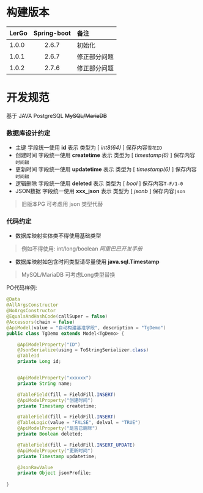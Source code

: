 # 构建版本
| LerGo | Spring-boot | 备注     |
|:------|:-----------:|:-------|
| 1.0.0 |    2.6.7    | 初始化    |
| 1.0.1 |    2.6.7    | 修正部分问题 |
| 1.0.2 |    2.7.6    | 修正部分问题 |

# 开发规范
基于 JAVA PostgreSQL ~~MySQL/MariaDB~~

### 数据库设计约定
* 主键 字段统一使用 **id** 表示 类型为 [ *int8(64)* ] 保存内容`雪花ID`
* 创建时间 字段统一使用 **createtime** 表示 类型为 [ *timestamp(6)* ] 保存内容`时间辍`
* 更新时间 字段统一使用 **updatetime** 表示 类型为 [ *timestamp(6)* ] 保存内容`时间辍`
* 逻辑删除 字段统一使用 **deleted** 表示 类型为 [ *bool* ] 保存内容`T-F/1-0`
* JSON数据 字段统一使用 **xxx_json** 表示 类型为 [ *jsonb* ] 保存内容`json`
> 旧版本PG 可考虑用 json 类型代替

### 代码约定
* 数据库映射实体类不得使用基础类型 
> 例如不得使用: int/long/boolean *阿里巴巴开发手册*
* 数据库映射如包含时间类型请尽量使用 **java.sql.Timestamp**
> MySQL/MariaDB 可考虑Long类型替换

PO代码样例:
```java
@Data
@AllArgsConstructor
@NoArgsConstructor
@EqualsAndHashCode(callSuper = false)
@Accessors(chain = false)
@ApiModel(value = "自动构建基准字段", description = "TgDemo")
public class TgDemo extends Model<TgDemo> {

    @ApiModelProperty("ID")
    @JsonSerialize(using = ToStringSerializer.class)
    @TableId
    private Long id;


    @ApiModelProperty("xxxxxx")
    private String name;

    @TableField(fill = FieldFill.INSERT)
    @ApiModelProperty("创建时间")
    private Timestamp createtime;

    @TableField(fill = FieldFill.INSERT)
    @TableLogic(value = "FALSE", delval = "TRUE")
    @ApiModelProperty("是否已删除")
    private Boolean deleted;

    @TableField(fill = FieldFill.INSERT_UPDATE)
    @ApiModelProperty("更新时间")
    private Timestamp updatetime;

    @JsonRawValue
    private Object jsonProfile;
    
}
```
